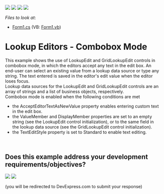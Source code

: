 <!-- default badges list -->
![](https://img.shields.io/endpoint?url=https://codecentral.devexpress.com/api/v1/VersionRange/128623190/16.1.4%2B)
[![](https://img.shields.io/badge/Open_in_DevExpress_Support_Center-FF7200?style=flat-square&logo=DevExpress&logoColor=white)](https://supportcenter.devexpress.com/ticket/details/T378371)
[![](https://img.shields.io/badge/📖_How_to_use_DevExpress_Examples-e9f6fc?style=flat-square)](https://docs.devexpress.com/GeneralInformation/403183)
[![](https://img.shields.io/badge/💬_Leave_Feedback-feecdd?style=flat-square)](#does-this-example-address-your-development-requirementsobjectives)
<!-- default badges end -->
<!-- default file list -->
*Files to look at*:

* [Form1.cs](./CS/Lookup-ComboboxMode/Form1.cs) (VB: [Form1.vb](./VB/Lookup-ComboboxMode/Form1.vb))
<!-- default file list end -->
# Lookup Editors - Combobox Mode


<p>This example shows the use of LookupEdit and GridLookupEdit controls in combobox mode, in which the editors accept any text in the edit box. An end-user can select an existing value from a lookup data source or type any string. The text entered is saved in the editor's edit value when the editor loses focus.<br>Lookup data sources for the LookupEdit and GridLookupEdit controls are an array of strings and a list of business objects, respectively.<br>Combobox mode is enabled when the following conditions are met

* the AcceptEditorTextAsNewValue property enables entering custom text in the edit box.
* the ValueMember and DisplayMember properties are set to an empty string (see the LookupEdit control initialization), or to the same field in the lookup data source (see the GridLookupEdit control initialization).
* the TextEditStyle property is set to Standard to enable text editing.</p>

<br/>


<!-- feedback -->
## Does this example address your development requirements/objectives?

[<img src="https://www.devexpress.com/support/examples/i/yes-button.svg"/>](https://www.devexpress.com/support/examples/survey.xml?utm_source=github&utm_campaign=winforms-data-lookups-combobox-mode&~~~was_helpful=yes) [<img src="https://www.devexpress.com/support/examples/i/no-button.svg"/>](https://www.devexpress.com/support/examples/survey.xml?utm_source=github&utm_campaign=winforms-data-lookups-combobox-mode&~~~was_helpful=no)

(you will be redirected to DevExpress.com to submit your response)
<!-- feedback end -->
